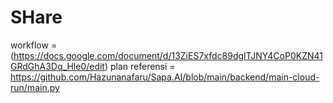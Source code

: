 # SHare
workflow = (https://docs.google.com/document/d/13ZiES7xfdc89dglTJNY4CoP0KZN41GRdGhA3Dq_Hle0/edit)
plan 
referensi = https://github.com/Hazunanafaru/Sapa.AI/blob/main/backend/main-cloud-run/main.py
